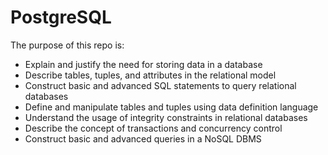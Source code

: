 # PostgreSQL
The purpose of this repo is:
- Explain and justify the need for storing data in a database
- Describe tables, tuples, and attributes in the relational model
- Construct basic and advanced SQL statements to query relational databases
- Define and manipulate tables and tuples using data definition language
- Understand the usage of integrity constraints in relational databases
- Describe the concept of transactions and concurrency control
- Construct basic and advanced queries in a NoSQL DBMS

